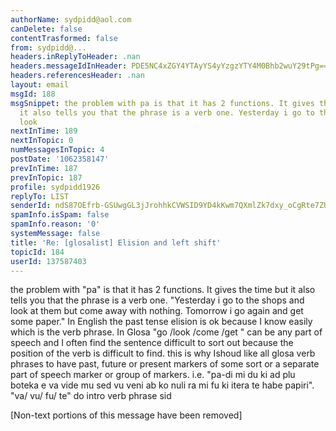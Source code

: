 ```yaml
---
authorName: sydpidd@aol.com
canDelete: false
contentTrasformed: false
from: sydpidd@...
headers.inReplyToHeader: .nan
headers.messageIdInHeader: PDE5NC4xZGY4YTAyYS4yYzgzYTY4M0Bhb2wuY29tPg==
headers.referencesHeader: .nan
layout: email
msgId: 188
msgSnippet: the problem with pa is that it has 2 functions. It gives the time but
  it also tells you that the phrase is a verb one. Yesterday i go to the shops and
  look
nextInTime: 189
nextInTopic: 0
numMessagesInTopic: 4
postDate: '1062358147'
prevInTime: 187
prevInTopic: 187
profile: sydpidd1926
replyTo: LIST
senderId: ndS87OEfrb-GSUwgGL3jJrohhkCVWSID9YD4kKwm7QXmlZk7dxy_oCgRte7ZUU6eqdW2YREZ
spamInfo.isSpam: false
spamInfo.reason: '0'
systemMessage: false
title: 'Re: [glosalist] Elision and left shift'
topicId: 184
userId: 137587403
---
```


the problem with "pa" is that it has 2 functions. It gives the time but it 
also tells you that the phrase is a verb one. "Yesterday i go to the shops and  
look at them but  come away with nothing. Tomorrow i go again and get some 
paper."  In English the past tense elision is ok because I know easily which is 
the verb phrase. In Glosa "go /look /come /get " can be any part of speech and 
I often find the sentence difficult to sort out because the position of the 
verb is difficult to find. this is why Ishoud like all glosa verb phrases to 
have past, future or present markers of some sort or a separate part of speech 
marker or group of markers. i.e. "pa-di mi du ki ad plu boteka e va vide mu sed 
vu veni ab ko nuli ra mi fu ki itera te habe papiri". "va/ vu/ fu/ te" do 
intro verb phrase
sid


[Non-text portions of this message have been removed]


